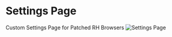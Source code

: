 # Settings Page
Custom Settings Page for Patched RH Browsers
![Settings Page](https://user-images.githubusercontent.com/60702045/208827649-3a061b17-8861-459a-b656-a86b9c071ddb.png)
